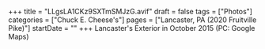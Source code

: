 +++
title = "LLgsLA1CKz9SXTmSMJzG.avif"
draft = false
tags = ["Photos"]
categories = ["Chuck E. Cheese's"]
pages = ["Lancaster, PA (2020 Fruitville Pike)"]
startDate = ""
+++
Lancaster's Exterior in October 2015 (PC: Google Maps)
